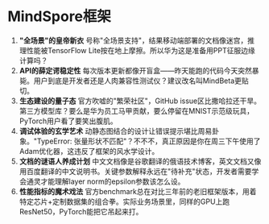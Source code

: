 # MindSpore框架

1. **"全场景"的皇帝新衣**
   号称"全场景支持"，结果移动端部署的文档像迷宫，推理性能被TensorFlow Lite按在地上摩擦。所以华为这是准备用PPT征服边缘计算吗？
2. **API的薛定谔稳定性**
   每次版本更新都像开盲盒——昨天能跑的代码今天突然暴毙。用户到底是开发者还是人肉兼容性测试仪？建议改名叫MindBeta更贴切。
3. **生态建设的量子态**
   官方吹嘘的"繁荣社区"，GitHub issue区比撒哈拉还干旱。第三方模型库？要么是华为员工马甲贡献，要么停留在MNIST示范级玩具，PyTorch用户看了要笑出腹肌。
4. **调试体验的玄学艺术**
   动静态图结合的设计让错误提示堪比周易卦象。"TypeError: 张量形状不匹配"？不不不，真正原因是你在周三下午使用了Adam优化器，这违反了框架的风水学设计。
5. **文档的谜语人养成计划**
   中文文档像是谷歌翻译的俄语技术博客，英文文档又像用百度翻译的中文说明书。关键参数解释永远在"待补充"状态，开发者需要学会通灵才能理解layer norm的epsilon参数该怎么设。
6. **性能指标的魔术戏法**
   官方benchmark总在对比三年前的老旧框架版本，用着特定芯片+定制数据集的组合拳。实际业务场景里，同样的GPU上跑ResNet50，PyTorch能把它吊起来打。